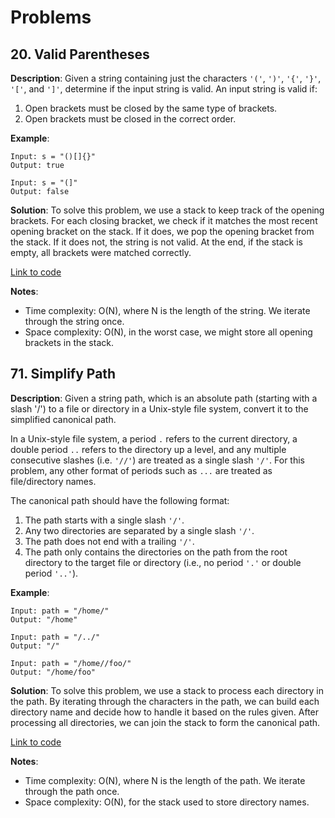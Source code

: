 # Problems

## 20. Valid Parentheses

**Description**:
Given a string containing just the characters `'('`, `')'`, `'{'`, `'}'`, `'['`, and `']'`, determine if the input string is valid. An input string is valid if:
1. Open brackets must be closed by the same type of brackets.
2. Open brackets must be closed in the correct order.

**Example**:
```plaintext
Input: s = "()[]{}"
Output: true

Input: s = "(]"
Output: false
```
**Solution**:
To solve this problem, we use a stack to keep track of the opening brackets. For each closing bracket, we check if it matches the most recent opening bracket on the stack. If it does, we pop the opening bracket from the stack. If it does not, the string is not valid. At the end, if the stack is empty, all brackets were matched correctly.

[Link to code](20_valid_parentheses.py)

**Notes**:
- Time complexity: O(N), where N is the length of the string. We iterate through the string once.
- Space complexity: O(N), in the worst case, we might store all opening brackets in the stack.

## 71. Simplify Path

**Description**:
Given a string path, which is an absolute path (starting with a slash '/') to a file or directory in a Unix-style file system, convert it to the simplified canonical path.

In a Unix-style file system, a period `.` refers to the current directory, a double period `..` refers to the directory up a level, and any multiple consecutive slashes (i.e. `'//'`) are treated as a single slash `'/'`. For this problem, any other format of periods such as `...` are treated as file/directory names.

The canonical path should have the following format:
1. The path starts with a single slash `'/'`.
2. Any two directories are separated by a single slash `'/'`.
3. The path does not end with a trailing `'/'`.
4. The path only contains the directories on the path from the root directory to the target file or directory (i.e., no period `'.'` or double period `'..'`).

**Example**:
```plaintext
Input: path = "/home/"
Output: "/home"

Input: path = "/../"
Output: "/"

Input: path = "/home//foo/"
Output: "/home/foo"
```

**Solution**:
To solve this problem, we use a stack to process each directory in the path. By iterating through the characters in the path, we can build each directory name and decide how to handle it based on the rules given. After processing all directories, we can join the stack to form the canonical path.

[Link to code](20_valid_parentheses.py)

**Notes**:
- Time complexity: O(N), where N is the length of the path. We iterate through the path once.
- Space complexity: O(N), for the stack used to store directory names.